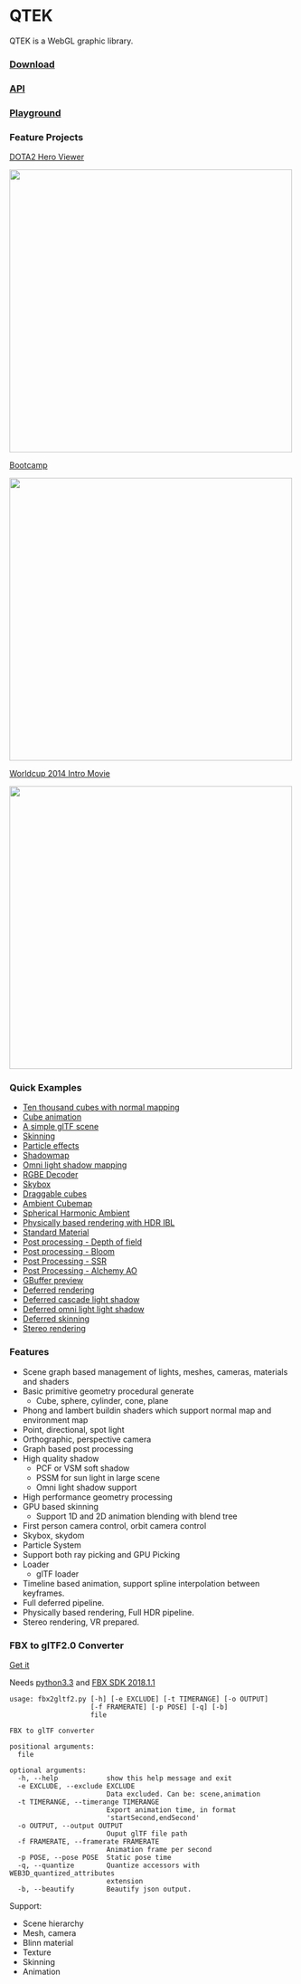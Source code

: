 # QTEK

QTEK is a WebGL graphic library.

### [Download](https://github.com/pissang/qtek/releases)

### [API](http://pissang.github.io/qtek/doc/api)

### [Playground](https://github.com/pissang/qtek-playground)

### Feature Projects

[DOTA2 Hero Viewer](https://github.com/pissang/dota2hero)

<a href="https://github.com/pissang/qtek-bootcamp" target="_blank">
<img src="http://pictures-shenyi.qiniudn.com/dota2hero-2.jpg" width="500"></img>
</a>

[Bootcamp](https://github.com/pissang/qtek-bootcamp/)

<a href="https://github.com/pissang/qtek-bootcamp/" target="_blank">
<img src="http://pictures-shenyi.qiniudn.com/bootcamp-1.jpg" width="500"></img>
</a>

[Worldcup 2014 Intro Movie](https://github.com/pissang/worldcup-intro)

<a href="https://github.com/pissang/worldcup-intro" target="_blank">
<img src="https://github.com/pissang/worldcup-intro/raw/master/screenshots/2.png" width="500" alt="">
</a>


### Quick Examples
+ [Ten thousand cubes with normal mapping](http://pissang.github.io/qtek/tests/cubes.html)
+ [Cube animation](http://pissang.github.io/qtek/tests/cubeanim.html)
+ [A simple glTF scene](http://pissang.github.io/qtek/tests/gltf.html)
+ [Skinning](http://pissang.github.io/qtek/tests/skinning.html)
+ [Particle effects](http://pissang.github.io/qtek/tests/particle.html)
+ [Shadowmap](http://pissang.github.io/qtek/tests/shadowmap.html)
+ [Omni light shadow mapping](http://pissang.github.io/qtek/tests/cubeshadowmap.html)
+ [RGBE Decoder](http://pissang.github.io/qtek/tests/rgbedecoder.html)
+ [Skybox](http://pissang.github.io/qtek/tests/skybox.html)
+ [Draggable cubes](http://pissang.github.io/qtek/tests/picking.html)
+ [Ambient Cubemap](http://pissang.github.io/qtek/tests/ambientcubemap.html)
+ [Spherical Harmonic Ambient](http://pissang.github.io/qtek/tests/spherical_harmonic.html)
+ [Physically based rendering with HDR IBL](http://pissang.github.io/qtek/tests/IBL.html)
+ [Standard Material](http://pissang.github.io/qtek/tests/standard_material.html)
+ [Post processing - Depth of field](http://pissang.github.io/qtek/tests/dof.html)
+ [Post processing - Bloom](http://pissang.github.io/qtek/tests/tron.html)
+ [Post Processing - SSR](http://pissang.github.io/qtek/tests/ssr3.html)
+ [Post Processing - Alchemy AO](http://pissang.github.io/qtek/tests/alchemyao.html)
+ [GBuffer preview](http://pissang.github.io/qtek/tests/gbuffer.html)
+ [Deferred rendering](http://pissang.github.io/qtek/tests/deferred.html)
+ [Deferred cascade light shadow](http://pissang.github.io/qtek/tests/deferred_shadow3.html)
+ [Deferred omni light light shadow](http://pissang.github.io/qtek/tests/deferred_shadow.html)
+ [Deferred skinning](http://pissang.github.io/qtek/tests/deferred_skinning.html)
+ [Stereo rendering](http://pissang.github.io/qtek/tests/stereo.html)

### Features

+ Scene graph based management of lights, meshes, cameras, materials and shaders
+ Basic primitive geometry procedural generate
    + Cube, sphere, cylinder, cone, plane
+ Phong and lambert buildin shaders which support normal map and environment map
+ Point, directional, spot light
+ Orthographic, perspective camera
+ Graph based post processing
+ High quality shadow
    + PCF or VSM soft shadow
    + PSSM for sun light in large scene
    + Omni light shadow support
+ High performance geometry processing
+ GPU based skinning
    + Support 1D and 2D animation blending with blend tree
+ First person camera control, orbit camera control
+ Skybox, skydom
+ Particle System
+ Support both ray picking and GPU Picking
+ Loader
    + glTF loader
+ Timeline based animation, support spline interpolation between keyframes.
+ Full deferred pipeline.
+ Physically based rendering, Full HDR pipeline.
+ Stereo rendering, VR prepared.


### FBX to glTF2.0 Converter

[Get it](https://github.com/pissang/qtek/blob/master/tools/fbx2gltf2.py)

Needs [python3.3](https://www.python.org/download/releases/3.3.0/) and [FBX SDK 2018.1.1](http://usa.autodesk.com/adsk/servlet/pc/item?siteID=123112&id=26416130)

```
usage: fbx2gltf2.py [-h] [-e EXCLUDE] [-t TIMERANGE] [-o OUTPUT]
                    [-f FRAMERATE] [-p POSE] [-q] [-b]
                    file

FBX to glTF converter

positional arguments:
  file

optional arguments:
  -h, --help            show this help message and exit
  -e EXCLUDE, --exclude EXCLUDE
                        Data excluded. Can be: scene,animation
  -t TIMERANGE, --timerange TIMERANGE
                        Export animation time, in format
                        'startSecond,endSecond'
  -o OUTPUT, --output OUTPUT
                        Ouput glTF file path
  -f FRAMERATE, --framerate FRAMERATE
                        Animation frame per second
  -p POSE, --pose POSE  Static pose time
  -q, --quantize        Quantize accessors with WEB3D_quantized_attributes
                        extension
  -b, --beautify        Beautify json output.
```

Support:

+ Scene hierarchy
+ Mesh, camera
+ Blinn material
+ Texture
+ Skinning
+ Animation


